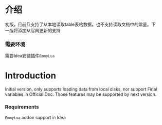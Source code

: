 # 介绍 #
初版，目前只支持了从本地读取table表格数据，也不支持读取文档中的常量。下一版将添加从官网更新的支持
### 需要环境 ###
需要Idea安装插件`EmmyLua`

# Introduction #
Initial version, only supports loading data from local disks, nor support Final variables in Official Doc. Those features may be supported by next version.
### Requirements ###
`EmmyLua` addon support in Idea
